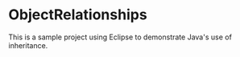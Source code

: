# ObjectRelationships
This is a sample project using Eclipse to demonstrate Java's use of inheritance.
